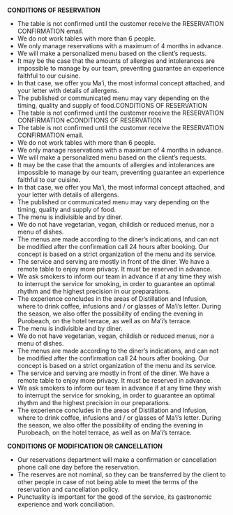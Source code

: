 **CONDITIONS OF RESERVATION**

- The table is not confirmed until the customer receive the RESERVATION CONFIRMATION email.
- We do not work tables with more than 6 people.
- We only manage reservations with a maximum of 4 months in advance.
- We will make a personalized menu based on the client’s requests.
- It may be the case that the amounts of allergies and intolerances are impossible to manage by our team, preventing guarantee an experience faithful to our cuisine.
- In that case, we offer you Ma’i, the most informal concept attached, and your letter with details of allergens.
- The published or communicated menu may vary depending on the timing, quality and supply of food.CONDITIONS OF RESERVATION
- The table is not confirmed until the customer receive the RESERVATION CONFIRMATION eCONDITIONS OF RESERVATION
- The table is not confirmed until the customer receive the RESERVATION CONFIRMATION email.
- We do not work tables with more than 6 people.
- We only manage reservations with a maximum of 4 months in advance.
- We will make a personalized menu based on the client’s requests.
- It may be the case that the amounts of allergies and intolerances are impossible to manage by our team, preventing guarantee an experience faithful to our cuisine.
- In that case, we offer you Ma’i, the most informal concept attached, and your letter with details of allergens.
- The published or communicated menu may vary depending on the timing, quality and supply of food.
- The menu is indivisible and by diner.
- We do not have vegetarian, vegan, childish or reduced menus, nor a menu of dishes.
- The menus are made according to the diner’s indications, and can not be modified after the confirmation call 24 hours after booking. Our concept is based on a strict organization of the menu and its service.
- The service and serving are mostly in front of the diner. We have a remote table to enjoy more privacy. It must be reserved in advance.
- We ask smokers to inform our team in advance if at any time they wish to interrupt the service for smoking, in order to guarantee an optimal rhythm and the highest precision in our preparations.
- The experience concludes in the areas of Distillation and Infusion, where to drink coffee, infusions and / or glasses of Ma’i’s letter. During the season, we also offer the possibility of ending the evening in Purobeach, on the hotel terrace, as well as on Ma’i’s terrace.
- The menu is indivisible and by diner.
- We do not have vegetarian, vegan, childish or reduced menus, nor a menu of dishes.
- The menus are made according to the diner’s indications, and can not be modified after the confirmation call 24 hours after booking. Our concept is based on a strict organization of the menu and its service.
- The service and serving are mostly in front of the diner. We have a remote table to enjoy more privacy. It must be reserved in advance.
- We ask smokers to inform our team in advance if at any time they wish to interrupt the service for smoking, in order to guarantee an optimal rhythm and the highest precision in our preparations.
- The experience concludes in the areas of Distillation and Infusion, where to drink coffee, infusions and / or glasses of Ma’i’s letter. During the season, we also offer the possibility of ending the evening in Purobeach, on the hotel terrace, as well as on Ma’i’s terrace.

**CONDITIONS OF MODIFICATION OR CANCELLATION**

- Our reservations department will make a confirmation or cancellation phone call one day before the reservation.
- The reserves are not nominal, so they can be transferred by the client to other people in case of not being able to meet the terms of the reservation and cancellation policy.
- Punctuality is important for the good of the service, its gastronomic experience and work conciliation.
